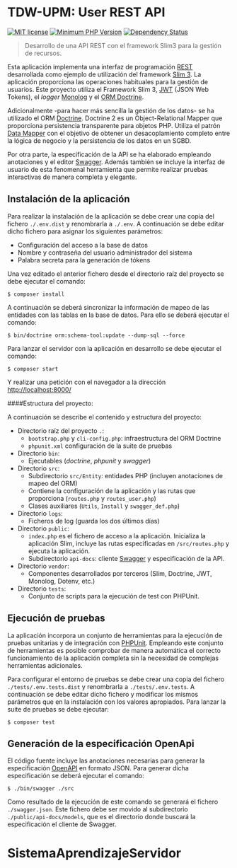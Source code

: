 TDW-UPM: User REST API
======================================

[![MIT license](http://img.shields.io/badge/license-MIT-brightgreen.svg)](http://opensource.org/licenses/MIT)
[![Minimum PHP Version](https://img.shields.io/badge/php-%5E7.1-blue.svg)](http://php.net/)
[![Dependency Status](https://www.versioneye.com/user/projects/5907a6fb45de6b004358ae98/badge.svg?style=flat-square)](https://www.versioneye.com/user/projects/5907a6fb45de6b004358ae98)
> Desarrollo de una API REST con el framework Slim3 para la gestión de recursos.

Esta aplicación implementa una interfaz de programación [REST][rest] desarrollada como ejemplo de
utilización del framework [Slim 3][slim]. La aplicación proporciona las operaciones
habituales para la gestión de usuarios. Este proyecto
utiliza el Framework Slim 3, [JWT][jwt] (JSON Web Tokens), el _logger_ [Monolog][monolog] y el [ORM Doctrine][doctrine].

Adicionalmente -para hacer más sencilla la gestión de los datos- se ha utilizado
el ORM [Doctrine][doctrine]. Doctrine 2 es un Object-Relational Mapper que proporciona
persistencia transparente para objetos PHP. Utiliza el patrón [Data Mapper][dataMapper]
con el objetivo de obtener un desacoplamiento completo entre la lógica de negocio y la
persistencia de los datos en un SGBD.

Por otra parte, la especificación de la API se ha elaborado empleando anotaciones y
el editor [Swagger][swagger]. Además también se incluye la interfaz de usuario de esta
fenomenal herramienta que permite realizar pruebas interactivas de manera completa y elegante.


## Instalación de la aplicación

Para realizar la instalación de la aplicación se debe crear una copia del fichero `./.env.dist` y renombrarla
a `./.env`. A continuación se debe editar dicho fichero para asignar los siguientes parámetros:

* Configuración del acceso a la base de datos
* Nombre y contraseña del usuario administrador del sistema
* Palabra secreta para la generación de tókens

Una vez editado el anterior fichero desde el directorio raíz del proyecto se debe ejecutar el comando:
```
$ composer install
```
A continuación se deberá sincronizar la información de mapeo de las entidades con las tablas en la base de datos.
Para ello se deberá ejecutar el comando:
```
$ bin/doctrine orm:schema-tool:update --dump-sql --force
```
Para lanzar el servidor con la aplicación en desarrollo se debe ejecutar el comando: 
```
$ composer start
```
Y realizar una petición con el navegador a la dirección [http://localhost:8000/][lh]

####Estructura del proyecto:

A continuación se describe el contenido y estructura del proyecto:

* Directorio raíz del proyecto `.`:
    - `bootstrap.php` y  `cli-config.php`: infraestructura del ORM Doctrine
    - `phpunit.xml` configuración de la suite de pruebas
* Directorio `bin`:
    - Ejecutables (*doctrine*, *phpunit* y *swagger*)
* Directorio `src`:
    - Subdirectorio `src/Entity`: entidades PHP (incluyen anotaciones de mapeo del ORM)
    - Contiene la configuración de la aplicación y las rutas que proporciona (`routes.php` y
    `routes_user.php`)
    - Clases auxiliares (`Utils`, `Install` y `swagger_def.php`)
* Directorio `logs`:
    - Ficheros de log (guarda los dos últimos días)
* Directorio `public`:
    - `index.php` es el fichero de acceso a la aplicación. Inicializa la aplicación
    Slim, incluye las rutas especificadas en `/src/routes.php` y ejecuta la aplicación.
    - Subdirectorio `api-docs`: cliente [Swagger][swagger] y especificación de la API.
* Directorio `vendor`:
    - Componentes desarrollados por terceros (Slim, Doctrine, JWT, Monolog, Dotenv, etc.)
* Directorio `tests`:
    - Conjunto de scripts para la ejecución de test con PHPUnit.


## Ejecución de pruebas

La aplicación incorpora un conjunto de herramientas para la ejecución de pruebas 
unitarias y de integración con [PHPUnit][phpunit]. Empleando este conjunto de herramientas es posible
comprobar de manera automática el correcto funcionamiento de la aplicación completa
sin la necesidad de complejas herramientas adicionales.

Para configurar el entorno de pruebas se debe crear una copia del fichero `./tests/.env.tests.dist`
y renombrarla a `./tests/.env.tests`. A continuación se debe editar dicho fichero y modificar los
mismos parámetros que en la instalación con los valores apropiados. Para lanzar la suite de pruebas se debe ejecutar:
```
$ composer test
```

## Generación de la especificación OpenApi

El código fuente incluye las anotaciones necesarias para generar la especificación [OpenAPI][openapi] en formato JSON.
Para generar dicha especificación se deberá ejecutar el comando:
```
$ ./bin/swagger ./src
```

Como resultado de la ejecución de este comando se generará el fichero `./swagger.json`. Este fichero debe
ser movido al subdirectorio `./public/api-docs/models`, que es el directorio donde buscará la especificación 
el cliente de Swagger.


[dataMapper]: http://martinfowler.com/eaaCatalog/dataMapper.html
[doctrine]: http://docs.doctrine-project.org/projects/doctrine-orm/en/latest/
[jwt]: https://jwt.io/
[lh]: http://localhost:8000/
[monolog]: https://github.com/Seldaek/monolog
[openapi]: https://www.openapis.org/
[phpunit]: http://phpunit.de/manual/current/en/index.html
[rest]: http://www.restapitutorial.com/
[slim]: https://www.slimframework.com/
[swagger]: http://swagger.io/
# SistemaAprendizajeServidor
